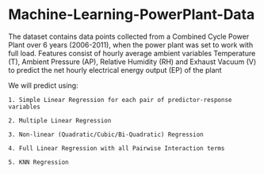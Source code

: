 # Machine-Learning-PowerPlant-Data

The dataset contains data points collected from a Combined Cycle Power Plant over 6 years (2006-2011), when the power plant was set to work with full load. Features consist of hourly average ambient variables Temperature (T), Ambient Pressure (AP), Relative Humidity (RH) and Exhaust Vacuum (V) to predict the net hourly electrical energy output (EP) of the plant

We will predict using:

    1. Simple Linear Regression for each pair of predictor-response variables
    
    2. Multiple Linear Regression
    
    3. Non-linear (Quadratic/Cubic/Bi-Quadratic) Regression
    
    4. Full Linear Regression with all Pairwise Interaction terms
    
    5. KNN Regression
